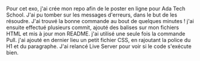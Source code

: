 Pour cet exo, j'ai crée mon repo afin de le poster en ligne pour Ada Tech School. J'ai pu tomber sur les messages d'erreurs, dans le but de les résoudre. J'ai trouvé la bonne commande au bout de quelques minutes ! 
j'ai ensuite effectué plusieurs commit, ajouté des balises sur mon fichiers HTML et mis à jour mon README.
j'ai utilisé une seule fois la commande Pull. 
j'ai ajouté en dernier lieu un petit fichier CSS, en rajoutant la police du H1 et du paragraphe. 
J'ai relancé Live Server pour voir si le code s'exécute bien.